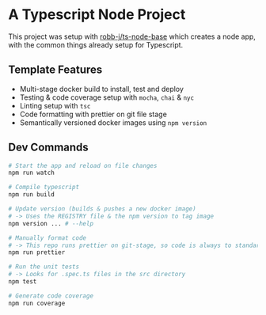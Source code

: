 # A Typescript Node Project

This project was setup with [robb-j/ts-node-base](https://github.com/robb-j/ts-node-base/) which creates a node app, with the common things already setup for Typescript.

## Template Features

- Multi-stage docker build to install, test and deploy
- Testing & code coverage setup with `mocha`, `chai` & `nyc`
- Linting setup with `tsc`
- Code formatting with prettier on git file stage
- Semantically versioned docker images using `npm version`

## Dev Commands

```bash
# Start the app and reload on file changes
npm run watch

# Compile typescript
npm run build

# Update version (builds & pushes a new docker image)
# -> Uses the REGISTRY file & the npm version to tag image
npm version ... # --help

# Manually format code
# -> This repo runs prettier on git-stage, so code is always to standard
npm run prettier

# Run the unit tests
# -> Looks for .spec.ts files in the src directory
npm test

# Generate code coverage
npm run coverage
```
